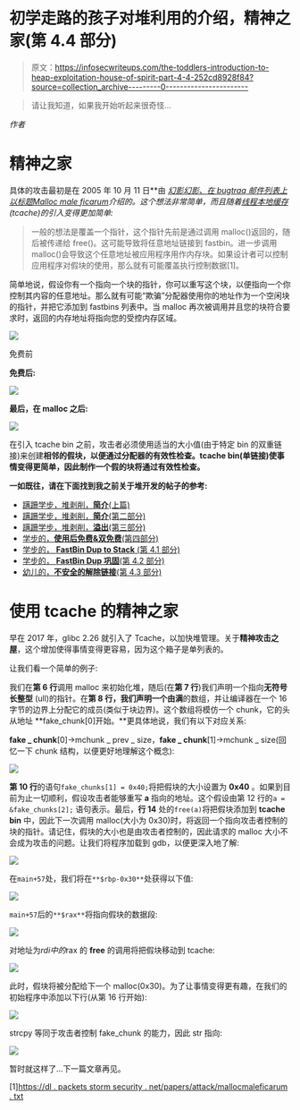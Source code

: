 # 初学走路的孩子对堆利用的介绍，精神之家(第 4.4 部分)

> 原文：<https://infosecwriteups.com/the-toddlers-introduction-to-heap-exploitation-house-of-spirit-part-4-4-252cd8928f84?source=collection_archive---------0----------------------->

> 请让我知道，如果我开始听起来很奇怪…

*作者*

# 精神之家

具体的攻击最初是在 2005 年 10 月 11 日**由 [*幻影幻影、*在 bugtraq 邮件列表上以标题*Malloc male ficarum*](https://dl.packetstormsecurity.net/papers/attack/MallocMaleficarum.txt)*介绍的。*这个想法非常简单，而且随着[线程本地缓存](https://sourceware.org/glibc/wiki/MallocInternals#Thread_Local_Cache_.28tcache.29) (tcache)的引入变得更加简单:**

> 一般的想法是覆盖一个指针，这个指针先前是通过调用 malloc()返回的，随后被传递给 free()。这可能导致将任意地址链接到 fastbin。进一步调用 malloc()会导致这个任意地址被应用程序用作内存块。如果设计者可以控制应用程序对假块的使用，那么就有可能覆盖执行控制数据[1]。

简单地说，假设你有一个指向一个块的指针，你可以重写这个块，以便指向一个你控制其内容的任意地址。那么就有可能“欺骗”分配器使用你的地址作为一个空闲块的指针，并把它添加到 fastbins 列表中。当 malloc 再次被调用并且您的块符合要求时，返回的内存地址将指向您的受控内存区域。

![](img/bb106d109150cb573539662b0a91fc4b.png)

免费前

**免费后:**

![](img/67726fb9e175f6e13bccec608c768a75.png)

**最后，在 malloc 之后:**

![](img/b9a2f0285e7d00c7b18f5ab9506c4a83.png)

在引入 tcache bin 之前，攻击者必须使用适当的大小值(由于特定 bin 的双重链接)来创建**相邻的假块，以便通过分配器的有效性检查。tcache bin(单链接)使事情变得更简单，因此制作一个假的块将通过有效性检查。**

**一如既往，请在下面找到我之前关于堆开发的帖子的参考:**

*   [蹒跚学步，堆剥削，**简介**(上篇)](https://valsamaras.medium.com/the-toddlers-introduction-to-heap-exploitation-part-1-515b3621e0e8)
*   [蹒跚学步，堆剥削，**简介**(第二部分)](https://valsamaras.medium.com/the-toddlers-introduction-to-heap-exploitation-part-2-d1f325b74286)
*   [蹒跚学步，堆剥削，**溢出**(第三部分)](https://valsamaras.medium.com/the-toddlers-introduction-to-heap-exploitation-overflows-part-3-d3d1aa042d1e)
*   [学步的，**使用后免费&双免费**(第四部分)](https://valsamaras.medium.com/use-after-free-13544be5a921)
*   [学步的， **FastBin Dup to Stack** (第 4.1 部分)](https://valsamaras.medium.com/the-toddlers-introduction-to-heap-exploitation-fastbin-dup-to-stack-part-4-1-425592a2870b)
*   [学步的， **FastBin Dup 巩固**(第 4.2 部分)](https://valsamaras.medium.com/the-toddlers-introduction-to-heap-exploitation-fastbin-dup-consolidate-part-4-2-ce6d68136aa8)
*   [幼儿的，**不安全的解除链接**(第 4.3 部分)](https://valsamaras.medium.com/the-toddlers-introduction-to-heap-exploitation-unsafe-unlink-part-4-3-75e00e1b0c68)

# 使用 tcache 的精神之家

早在 2017 年，glibc 2.26 就引入了 Tcache，以加快堆管理。关于**精神攻击之屋**，这个增加使得事情变得更容易，因为这个箱子是单列表的。

让我们看一个简单的例子:

我们在**第 6 行**调用 malloc 来初始化堆，随后(在**第 7 行**)我们声明一个指向**无符号长整型** (ull)的指针。在**第 8 行，**我们声明一个由**满**的数组，并让编译器在一个 16 字节的边界上分配它的成员(类似于块边界)。这个数组将模仿一个 chunk，它的头从地址 **fake_chunk[0]开始。**更具体地说，我们有以下对应关系:

**fake _ chunk**[0]→mchunk _ prev _ size，**fake _ chunk**[1]→mchunk _ size(回忆一下 chunk 结构，以便更好地理解这个概念):

![](img/493dc08ac89d27e099036726a7a2128e.png)

**第 10 行**的语句`fake_chunks[1] = 0x40;`将把假块的大小设置为 **0x40** 。如果到目前为止一切顺利，假设攻击者能够重写 **a** 指向的地址。这个假设由第 12 行的`a = &fake_chunks[2];` 语句表示。最后，**行 14** 处的`free(a)`将把假块添加到 **tcache bin** 中，因此下一次调用 malloc(大小为 0x30)时，将返回一个指向攻击者控制的块的指针。请记住，假块的大小也是由攻击者控制的，因此请求的 malloc 大小不会成为攻击的问题。让我们将程序加载到 gdb，以便更深入地了解:

![](img/51445267601a23a2e42e6d430d15dc4c.png)

在`main+57`处，我们将在`**$rbp-0x30**`处获得以下值:

![](img/4a5bd8290013347362ca25a14928f757.png)

`main+57`后的`**$rax**`将指向假块的数据段:

![](img/73afd8ff1d93054ee63b6da35c92f067.png)

对地址为$rdi 中的$rax 的 **free** 的调用将把假块移动到 tcache:

![](img/dd50c1330d6f3eea66237d04faa81746.png)

此时，假块将被分配给下一个 malloc(0x30)。为了让事情变得更有趣，在我们的初始程序中添加以下行(从第 16 行开始):

![](img/bc9e408c9866b80ccfc0e60c78fa11cf.png)

strcpy 等同于攻击者控制 fake_chunk 的能力，因此 str 指向:

![](img/883bdd6465c3e8b3690875075119b880.png)

暂时就这样了…下一篇文章再见。

[1][https://dl . packets storm security . net/papers/attack/mallocmaleficarum . txt](https://dl.packetstormsecurity.net/papers/attack/MallocMaleficarum.txt)
